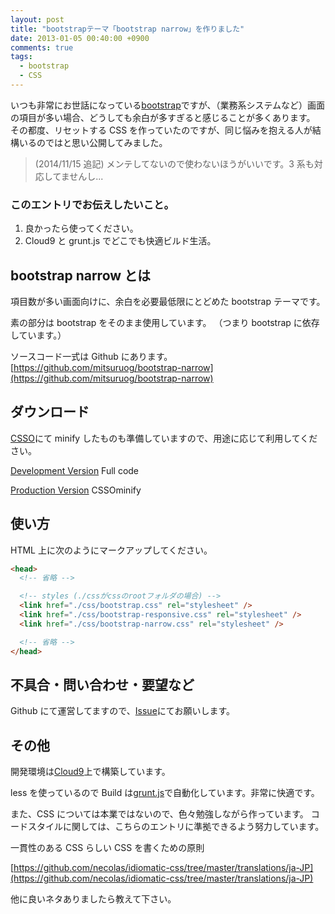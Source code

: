 ```yaml
---
layout: post
title: "bootstrapテーマ「bootstrap narrow」を作りました"
date: 2013-01-05 00:40:00 +0900
comments: true
tags:
  - bootstrap
  - CSS
---
```


いつも非常にお世話になっている[bootstrap](http://twitter.github.com/bootstrap/)ですが、（業務系システムなど）画面の項目が多い場合、どうしても余白が多すぎると感じることが多くあります。
その都度、リセットする CSS を作っていたのですが、同じ悩みを抱える人が結構いるのではと思い公開してみました。

> (2014/11/15 追記)
> メンテしてないので使わないほうがいいです。3 系も対応してませんし...

<!-- more -->

### このエントリでお伝えしたいこと。

1.  良かったら使ってください。
2.  Cloud9 と grunt.js でどこでも快適ビルド生活。

## bootstrap narrow とは

項目数が多い画面向けに、余白を必要最低限にとどめた bootstrap テーマです。

素の部分は bootstrap をそのまま使用しています。
（つまり bootstrap に依存しています。）

ソースコード一式は Github にあります。
[https://github.com/mitsuruog/bootstrap-narrow](https://github.com/mitsuruog/bootstrap-narrow)

## ダウンロード

[CSSO](https://github.com/css/csso)にて minify したものも準備していますので、用途に応じて利用してください。

[Development Version](https://raw.github.com/mitsuruog/bootstrap-narrow/master/bootstrap-narrow.css) Full code

[Production Version](https://raw.github.com/mitsuruog/bootstrap-narrow/master/bootstrap-narrow.min.css) CSSOminify

## 使い方

HTML 上に次のようにマークアップしてください。

```html
<head>
  <!-- 省略 -->

  <!-- styles (./cssがcssのrootフォルダの場合) -->
  <link href="./css/bootstrap.css" rel="stylesheet" />
  <link href="./css/bootstrap-responsive.css" rel="stylesheet" />
  <link href="./css/bootstrap-narrow.css" rel="stylesheet" />

  <!-- 省略 -->
</head>
```

## 不具合・問い合わせ・要望など

Github にて運営してますので、[Issue](https://github.com/mitsuruog/bootstrap-narrow/issues)にてお願いします。

## その他

開発環境は[Cloud9](https://c9.io/)上で構築しています。

less を使っているので Build は[grunt.js](http://gruntjs.com/)で自動化しています。非常に快適です。

また、CSS については本業ではないので、色々勉強しながら作っています。
コードスタイルに関しては、こちらのエントリに準拠できるよう努力しています。

一貫性のある CSS らしい CSS を書くための原則

[https://github.com/necolas/idiomatic-css/tree/master/translations/ja-JP](https://github.com/necolas/idiomatic-css/tree/master/translations/ja-JP)

他に良いネタありましたら教えて下さい。
